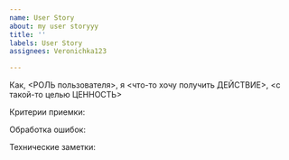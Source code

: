 ```yaml
---
name: User Story
about: my user storyyy
title: ''
labels: User Story
assignees: Veronichka123

---
```


Как, <РОЛЬ пользователя>, я <что-то хочу получить ДЕЙСТВИЕ>, <с такой-то целью ЦЕННОСТЬ>

Критерии приемки:

Обработка ошибок:

Технические заметки:
